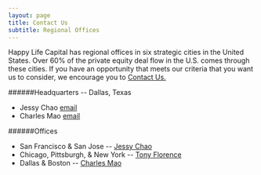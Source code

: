 ```yaml
---
layout: page
title: Contact Us
subtitle: Regional Offices
---
```


Happy Life Capital has regional offices in six strategic cities in the United States. Over 60% of the private equity deal flow in the U.S. comes through these cities. If you have an opportunity that meets our criteria that you want us to consider, we encourage you to [Contact Us.](happylifecapital.com/contact/)

######Headquarters -- Dallas, Texas
* Jessy Chao [email](mailto:jessy_chao@happylifecapital.com)
* Charles Mao [email](mailto:charles_mao@happylifecapital.com)

######Offices
* San Francisco & San Jose -- [Jessy Chao](mailto:jessy_chao@happylifecapital.com)
* Chicago, Pittsburgh, & New York -- [Tony Florence](mailto:tony_florence@comcast.net)
* Dallas & Boston -- [Charles Mao](mailto:charles_mao@happylifecapital.com)
